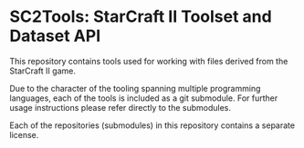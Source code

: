 # SC2Tools: StarCraft II Toolset and Dataset API

This repository contains tools used for working with files derived from the StarCraft II game.

Due to the character of the tooling spanning multiple programming languages, each of the tools is included as a git submodule.
For further usage instructions please refer directly to the submodules.

Each of the repositories (submodules) in this repository contains a separate license.